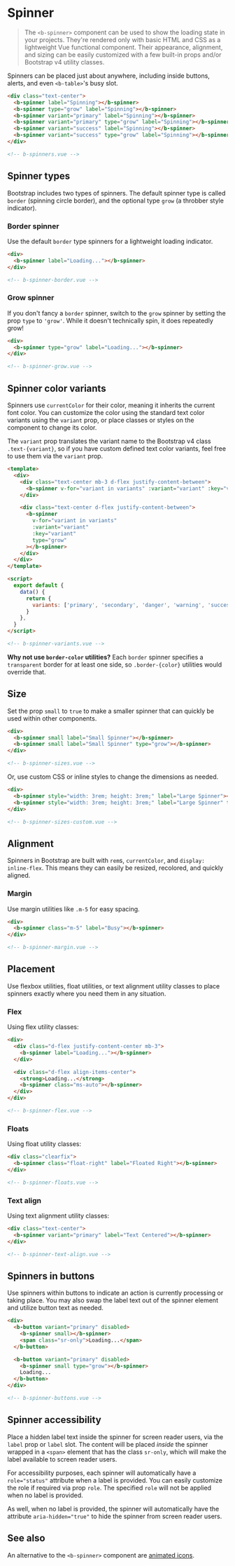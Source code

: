 # Spinner

> The `<b-spinner>` component can be used to show the loading state in your projects. They're
> rendered only with basic HTML and CSS as a lightweight Vue functional component. Their appearance,
> alignment, and sizing can be easily customized with a few built-in props and/or Bootstrap v4
> utility classes.

Spinners can be placed just about anywhere, including inside buttons, alerts, and even `<b-table>`'s
busy slot.

```html
<div class="text-center">
  <b-spinner label="Spinning"></b-spinner>
  <b-spinner type="grow" label="Spinning"></b-spinner>
  <b-spinner variant="primary" label="Spinning"></b-spinner>
  <b-spinner variant="primary" type="grow" label="Spinning"></b-spinner>
  <b-spinner variant="success" label="Spinning"></b-spinner>
  <b-spinner variant="success" type="grow" label="Spinning"></b-spinner>
</div>

<!-- b-spinners.vue -->
```

## Spinner types

Bootstrap includes two types of spinners. The default spinner type is called `border` (spinning
circle border), and the optional type `grow` (a throbber style indicator).

### Border spinner

Use the default `border` type spinners for a lightweight loading indicator.

```html
<div>
  <b-spinner label="Loading..."></b-spinner>
</div>

<!-- b-spinner-border.vue -->
```

### Grow spinner

If you don't fancy a `border` spinner, switch to the `grow` spinner by setting the prop `type` to
`'grow'`. While it doesn't technically spin, it does repeatedly grow!

```html
<div>
  <b-spinner type="grow" label="Loading..."></b-spinner>
</div>

<!-- b-spinner-grow.vue -->
```

## Spinner color variants

Spinners use `currentColor` for their color, meaning it inherits the current font color. You can
customize the color using the standard text color variants using the `variant` prop, or place
classes or styles on the component to change its color.

The `variant` prop translates the variant name to the Bootstrap v4 class `.text-{variant}`, so if
you have custom defined text color variants, feel free to use them via the `variant` prop.

```html
<template>
  <div>
    <div class="text-center mb-3 d-flex justify-content-between">
      <b-spinner v-for="variant in variants" :variant="variant" :key="variant"></b-spinner>
    </div>

    <div class="text-center d-flex justify-content-between">
      <b-spinner
        v-for="variant in variants"
        :variant="variant"
        :key="variant"
        type="grow"
      ></b-spinner>
    </div>
  </div>
</template>

<script>
  export default {
    data() {
      return {
        variants: ['primary', 'secondary', 'danger', 'warning', 'success', 'info', 'light', 'dark'],
      }
    },
  }
</script>

<!-- b-spinner-variants.vue -->
```

**Why not use `border-color` utilities?** Each `border` spinner specifies a `transparent` border for
at least one side, so `.border-{color}` utilities would override that.

## Size

Set the prop `small` to `true` to make a smaller spinner that can quickly be used within other
components.

```html
<div>
  <b-spinner small label="Small Spinner"></b-spinner>
  <b-spinner small label="Small Spinner" type="grow"></b-spinner>
</div>

<!-- b-spinner-sizes.vue -->
```

Or, use custom CSS or inline styles to change the dimensions as needed.

```html
<div>
  <b-spinner style="width: 3rem; height: 3rem;" label="Large Spinner"></b-spinner>
  <b-spinner style="width: 3rem; height: 3rem;" label="Large Spinner" type="grow"></b-spinner>
</div>

<!-- b-spinner-sizes-custom.vue -->
```

## Alignment

Spinners in Bootstrap are built with `rem`s, `currentColor`, and `display: inline-flex`. This means
they can easily be resized, recolored, and quickly aligned.

### Margin

Use margin utilities like `.m-5` for easy spacing.

```html
<div>
  <b-spinner class="m-5" label="Busy"></b-spinner>
</div>

<!-- b-spinner-margin.vue -->
```

## Placement

Use flexbox utilities, float utilities, or text alignment utility classes to place spinners exactly
where you need them in any situation.

### Flex

Using flex utility classes:

```html
<div>
  <div class="d-flex justify-content-center mb-3">
    <b-spinner label="Loading..."></b-spinner>
  </div>

  <div class="d-flex align-items-center">
    <strong>Loading...</strong>
    <b-spinner class="ms-auto"></b-spinner>
  </div>
</div>

<!-- b-spinner-flex.vue -->
```

### Floats

Using float utility classes:

```html
<div class="clearfix">
  <b-spinner class="float-right" label="Floated Right"></b-spinner>
</div>

<!-- b-spinner-floats.vue -->
```

### Text align

Using text alignment utility classes:

```html
<div class="text-center">
  <b-spinner variant="primary" label="Text Centered"></b-spinner>
</div>

<!-- b-spinner-text-align.vue -->
```

## Spinners in buttons

Use spinners within buttons to indicate an action is currently processing or taking place. You may
also swap the label text out of the spinner element and utilize button text as needed.

```html
<div>
  <b-button variant="primary" disabled>
    <b-spinner small></b-spinner>
    <span class="sr-only">Loading...</span>
  </b-button>

  <b-button variant="primary" disabled>
    <b-spinner small type="grow"></b-spinner>
    Loading...
  </b-button>
</div>

<!-- b-spinner-buttons.vue -->
```

## Spinner accessibility

Place a hidden label text inside the spinner for screen reader users, via the `label` prop or
`label` slot. The content will be placed _inside_ the spinner wrapped in a `<span>` element that has
the class `sr-only`, which will make the label available to screen reader users.

For accessibility purposes, each spinner will automatically have a `role="status"` attribute when a
label is provided. You can easily customize the role if required via prop `role`. The specified
`role` will not be applied when no label is provided.

As well, when no label is provided, the spinner will automatically have the attribute
`aria-hidden="true"` to hide the spinner from screen reader users.

## See also

An alternative to the `<b-spinner>` component are [animated icons](/docs/icons/#animated-icons).

<!-- Component reference added automatically from component package.json -->
